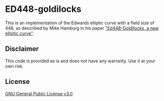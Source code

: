 # ED448-goldilocks

This is an implementation of the Edwards elliptic curve with a field size of 448, as described by Mike Hamburg in his paper ["Ed448-Goldilocks, a new elliptic curve"](http://csrc.nist.gov/groups/ST/ecc-workshop-2015/papers/session7-hamburg-michael.pdf).

## Disclaimer
This code is provided as is and does not have any warranty. Use it at your own risk.

## License

[GNU General Public License v3.0](LICENSE)

